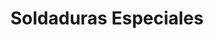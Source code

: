 ---
title: "Soldaduras Especiales"
url: /barrios-unidos/soldaduras-especiales/
shop: piezas de automóviles
---